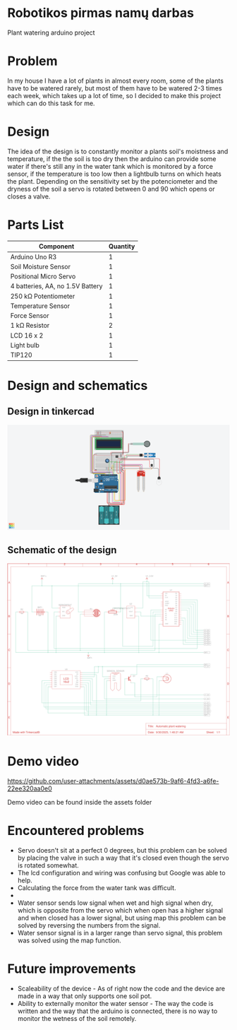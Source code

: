 # Robotikos pirmas namų darbas
Plant watering arduino project

# Problem
In my house I have a lot of plants in almost every room, some of the plants have to be watered rarely, but most of them have to be watered 2-3 times each week, which takes up a lot of time, so I decided to make this project which can do this task for me.

# Design
The idea of the design is to constantly monitor a plants soil's moistness and temperature, if the the soil is too dry then the arduino can provide some water if there's still any in the water tank which is monitored by a force sensor, if the temperature is too low then a lightbulb turns on which heats the plant. Depending on the sensitivity set by the potenciometer and the dryness of the soil a servo is rotated between 0 and 90 which opens or closes a valve. 



# Parts List

|Component                       |Quantity|
|--------------------------------|--------|
| Arduino Uno R3                 |1       |
| Soil Moisture Sensor           |1       |
|Positional Micro Servo          |1       |
|4 batteries, AA, no 1.5V Battery|1       |
|250 kΩ Potentiometer            |1       |
| Temperature Sensor             |1       |
| Force Sensor                   |1       |
|1 kΩ Resistor                   |2       |
| LCD 16 x 2                     |1       |
| Light bulb                     |1       |
| TIP120                         |1       |

# Design and schematics

## Design in tinkercad
![Tinkercad Design](https://raw.githubusercontent.com/hyaqua/Robotika1/refs/heads/main/assets/Robotika1_from_tinkercad.png)

## Schematic of the design
![Schematic of the design from tinkercad](https://raw.githubusercontent.com/hyaqua/Robotika1/refs/heads/main/assets/Automatic%20plant%20watering_page-0001.png)

# Demo video

https://github.com/user-attachments/assets/d0ae573b-9af6-4fd3-a6fe-22ee320aa0e0

Demo video can be found inside the assets folder

# Encountered problems
- Servo doesn't sit at a perfect 0 degrees, but this problem can be solved by placing the valve in such a way that it's closed even though the servo is rotated somewhat.
- The lcd configuration and wiring was confusing but Google was able to help.
- Calculating the force from the water tank was difficult.
- 
- Water sensor sends low signal when wet and high signal when dry, which is opposite from the servo which when open has a higher signal and when closed has a lower signal, but using map this problem can be solved by reversing the numbers from the signal.
- Water sensor signal is in a larger range than servo signal, this problem was solved using the map function.

# Future improvements
- Scaleability of the device - As of right now the code and the device are made in a way that only supports one soil pot.
- Ability to externally monitor the water sensor - The way the code is written and the way that the arduino is connected, there is no way to monitor the wetness of the soil remotely.
